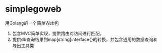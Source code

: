 simplegoweb
===========

用Golang的一个简单Web包


1. 包含MVC简单实现，提供路由对访问进行匹配。
2. 提供db查询结果到map[string]interface{}的转换，并包含通用的数据查询和导出工具类

